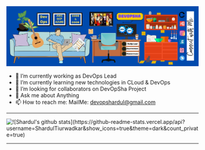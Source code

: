 
<img src="bg.jpg">
<!--
<p align="center">
  <img src="https://gpvc.arturio.dev/ShardulTiurwadkar" alt="profile views"> •  
  <a href="https://twitter.com/intent/follow?screen_name=techfosha&tw_p=followbutton"><img src="https://img.shields.io/twitter/follow/techfosha?label=%40techfosha&style=social"></a>  
  <a href="#">Blog</a> •
  <a href="#">Twitter</a> •
  <a href="#">Work README</a> •
  <a href="#">Projects</a> 
</p>
-->

- 🔭 I’m currently working as DevOps Lead
- 🌱 I’m currently learning new technologies in CLoud & DevOps
- 👯 I’m looking for collaborators on DevOpSha Project
- 💬 Ask me about Anything
- 📫 How to reach me: MailMe: devopshardul@gmail.com


<hr>

<img align="left" src="https://github-readme-streak-stats.herokuapp.com/?user=ShardulTiurwadkar&theme=dark" />
![Shardul's github stats](https://github-readme-stats.vercel.app/api?username=ShardulTiurwadkar&show_icons=true&theme=dark&count_private=true)<br>
<hr>



